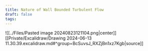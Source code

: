 ```yaml
---
title: Nature of Wall Bounded Turbulent Flow
draft: false
tags:
---
```



![[../Files/Pasted image 20240823121104.png|center]]
[[Private/Excalidraw/Drawing 2024-06-13 11.30.39.excalidraw.md#^group=BcSuvsJ_RXZjBn1xz7Kgb|source]]


